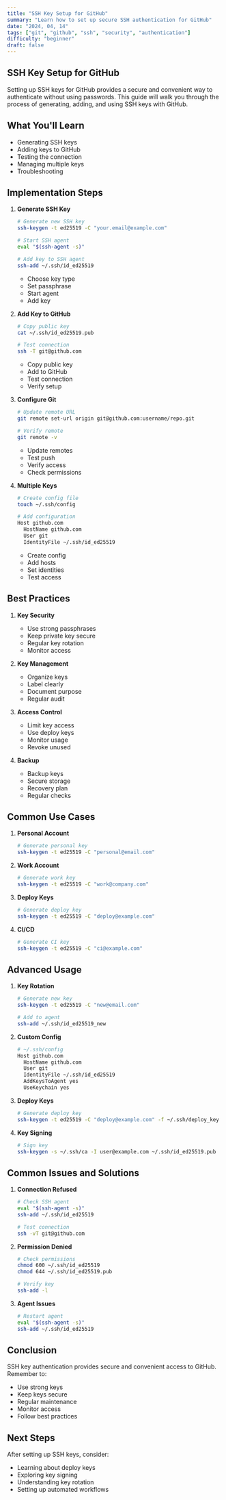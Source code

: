 ```yaml
---
title: "SSH Key Setup for GitHub"
summary: "Learn how to set up secure SSH authentication for GitHub"
date: "2024, 04, 14"
tags: ["git", "github", "ssh", "security", "authentication"]
difficulty: "beginner"
draft: false
---
```


## SSH Key Setup for GitHub

Setting up SSH keys for GitHub provides a secure and convenient way to authenticate without using passwords. This guide will walk you through the process of generating, adding, and using SSH keys with GitHub.

## What You'll Learn

- Generating SSH keys
- Adding keys to GitHub
- Testing the connection
- Managing multiple keys
- Troubleshooting

## Implementation Steps

1. **Generate SSH Key**

   ```bash
   # Generate new SSH key
   ssh-keygen -t ed25519 -C "your.email@example.com"

   # Start SSH agent
   eval "$(ssh-agent -s)"

   # Add key to SSH agent
   ssh-add ~/.ssh/id_ed25519
   ```

   - Choose key type
   - Set passphrase
   - Start agent
   - Add key

2. **Add Key to GitHub**

   ```bash
   # Copy public key
   cat ~/.ssh/id_ed25519.pub

   # Test connection
   ssh -T git@github.com
   ```

   - Copy public key
   - Add to GitHub
   - Test connection
   - Verify setup

3. **Configure Git**

   ```bash
   # Update remote URL
   git remote set-url origin git@github.com:username/repo.git

   # Verify remote
   git remote -v
   ```

   - Update remotes
   - Test push
   - Verify access
   - Check permissions

4. **Multiple Keys**

   ```bash
   # Create config file
   touch ~/.ssh/config

   # Add configuration
   Host github.com
     HostName github.com
     User git
     IdentityFile ~/.ssh/id_ed25519
   ```

   - Create config
   - Add hosts
   - Set identities
   - Test access

## Best Practices

1. **Key Security**

   - Use strong passphrases
   - Keep private key secure
   - Regular key rotation
   - Monitor access

2. **Key Management**

   - Organize keys
   - Label clearly
   - Document purpose
   - Regular audit

3. **Access Control**

   - Limit key access
   - Use deploy keys
   - Monitor usage
   - Revoke unused

4. **Backup**

   - Backup keys
   - Secure storage
   - Recovery plan
   - Regular checks

## Common Use Cases

1. **Personal Account**

   ```bash
   # Generate personal key
   ssh-keygen -t ed25519 -C "personal@email.com"
   ```

2. **Work Account**

   ```bash
   # Generate work key
   ssh-keygen -t ed25519 -C "work@company.com"
   ```

3. **Deploy Keys**

   ```bash
   # Generate deploy key
   ssh-keygen -t ed25519 -C "deploy@example.com"
   ```

4. **CI/CD**

   ```bash
   # Generate CI key
   ssh-keygen -t ed25519 -C "ci@example.com"
   ```

## Advanced Usage

1. **Key Rotation**

   ```bash
   # Generate new key
   ssh-keygen -t ed25519 -C "new@email.com"

   # Add to agent
   ssh-add ~/.ssh/id_ed25519_new
   ```

2. **Custom Config**

   ```bash
   # ~/.ssh/config
   Host github.com
     HostName github.com
     User git
     IdentityFile ~/.ssh/id_ed25519
     AddKeysToAgent yes
     UseKeychain yes
   ```

3. **Deploy Keys**

   ```bash
   # Generate deploy key
   ssh-keygen -t ed25519 -C "deploy@example.com" -f ~/.ssh/deploy_key
   ```

4. **Key Signing**

   ```bash
   # Sign key
   ssh-keygen -s ~/.ssh/ca -I user@example.com ~/.ssh/id_ed25519.pub
   ```

## Common Issues and Solutions

1. **Connection Refused**

   ```bash
   # Check SSH agent
   eval "$(ssh-agent -s)"
   ssh-add ~/.ssh/id_ed25519

   # Test connection
   ssh -vT git@github.com
   ```

2. **Permission Denied**

   ```bash
   # Check permissions
   chmod 600 ~/.ssh/id_ed25519
   chmod 644 ~/.ssh/id_ed25519.pub

   # Verify key
   ssh-add -l
   ```

3. **Agent Issues**

   ```bash
   # Restart agent
   eval "$(ssh-agent -s)"
   ssh-add ~/.ssh/id_ed25519
   ```

## Conclusion

SSH key authentication provides secure and convenient access to GitHub. Remember to:

- Use strong keys
- Keep keys secure
- Regular maintenance
- Monitor access
- Follow best practices

## Next Steps

After setting up SSH keys, consider:

- Learning about deploy keys
- Exploring key signing
- Understanding key rotation
- Setting up automated workflows
